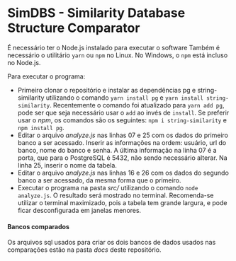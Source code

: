 # SimDBS - Similarity Database Structure Comparator
É necessário ter o Node.js instalado para executar o software Também é necessário o utilitário `yarn` ou `npm` no Linux. No Windows, o `npm` está incluso no Node.js.

Para executar o programa:
* Primeiro clonar o repositório e instalar as dependências pg e string-similarity utilizando o comando `yarn install pg` e `yarn install string-similarity`. Recentemente o comando foi atualizado para `yarn add pg`, pode ser que seja necessário usar o `add` ao invés de `install`. Se preferir usar o _npm_, os comandos são os seguintes: `npm i string-similarity` e `npm install pg`.
* Editar o arquivo _analyze.js_ nas linhas 07 e 25 com os dados do primeiro banco a ser acessado. Inserir as informações na ordem: usuário, url do banco, nome do banco e senha. A última informação na linha 07 é a porta, que para o PostgreSQL é 5432, não sendo necessário alterar. Na linha 25, inserir o nome da tabela.
* Editar o arquivo _analyze.js_ nas linhas 16 e 26 com os dados do segundo banco a ser acessado, da mesma forma que o primeiro.
* Executar o programa na pasta _src/_ utilizando o comando `node analyze.js`. O resultado será mostrado no terminal. Recomenda-se utilizar o terminal maximizado, pois a tabela tem grande largura, e pode ficar desconfigurada em janelas menores.


#### 

#### Bancos comparados
Os arquivos sql usados para criar os dois bancos de dados usados nas comparações estão na pasta _docs_ deste repositório.